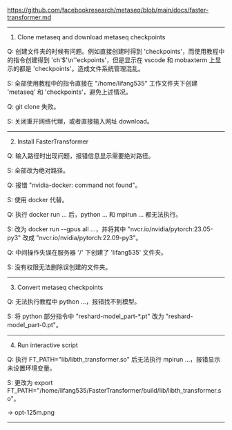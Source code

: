 https://github.com/facebookresearch/metaseq/blob/main/docs/faster-transformer.md

------------------------------------------------------------------------------------------------------------------------
1. Clone metaseq and download metaseq checkpoints

Q: 创建文件夹的时候有问题。例如直接创建时得到 'checkpoints'，而使用教程中的指令创建得到 'ch'$'\n''eckpoints'，但是显示在 vscode
   和 mobaxterm 上显示的都是 'checkpoints'。造成文件系统管理混乱。

S: 全部使用教程中的指令直接在 "/home/lifang535" 工作文件夹下创建 'metaseq' 和 'checkpoints'，避免上述情况。


Q: git clone 失败。

S: 关闭重开网络代理，或者直接输入网址 download。

------------------------------------------------------------------------------------------------------------------------
2. Install FasterTransformer

Q: 输入路径时出现问题，报错信息显示需要绝对路径。

S: 全部改为绝对路径。


Q: 报错 "nvidia-docker: command not found"。

S: 使用 docker 代替。


Q: 执行 docker run ... 后，python ... 和 mpirun ... 都无法执行。

S: 改为 docker run --gpus all ...，并将其中 "nvcr.io/nvidia/pytorch:23.05-py3" 改成 "nvcr.io/nvidia/pytorch:22.09-py3"。


Q: 中间操作失误在服务器 '/' 下创建了 'lifang535' 文件夹。

S: 没有权限无法删除误创建的文件夹。

------------------------------------------------------------------------------------------------------------------------
3. Convert metaseq checkpoints

Q: 无法执行教程中 python ...，报错找不到模型。

S: 将 python 部分指令中 "reshard-model_part-*.pt" 改为 "reshard-model_part-0.pt"。

------------------------------------------------------------------------------------------------------------------------
4. Run interactive script

Q: 执行 FT_PATH="lib/libth_transformer.so" 后无法执行 mpirun ...，报错显示未设置环境变量。

S: 更改为 export FT_PATH="/home/lifang535/FasterTransformer/build/lib/libth_transformer.so"。

-> opt-125m.png

------------------------------------------------------------------------------------------------------------------------
